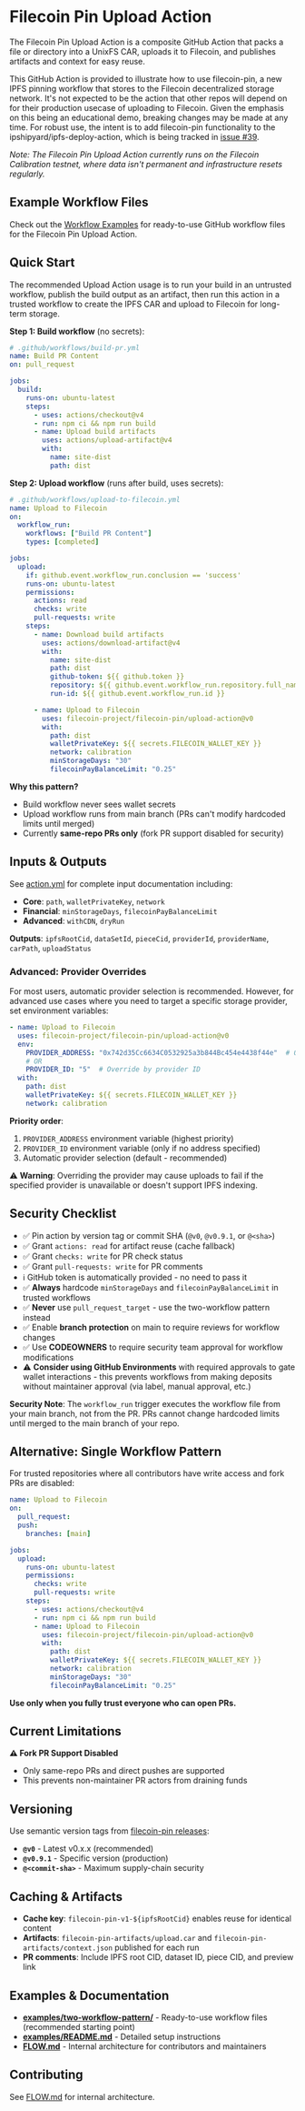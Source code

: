# Filecoin Pin Upload Action

The Filecoin Pin Upload Action is a composite GitHub Action that packs a file or directory into a UnixFS CAR, uploads it to Filecoin, and publishes artifacts and context for easy reuse.

This GitHub Action is provided to illustrate how to use filecoin-pin, a new IPFS pinning workflow that stores to the Filecoin decentralized storage network.  It's not expected to be the action that other repos will depend on for their production usecase of uploading to Filecoin.  Given the emphasis on this being an educational demo, breaking changes may be made at any time.  For robust use, the intent is to add filecoin-pin functionality to the ipshipyard/ipfs-deploy-action, which is being tracked in [issue #39](https://github.com/ipfs/ipfs-deploy-action/issues/39).

*Note: The Filecoin Pin Upload Action currently runs on the Filecoin Calibration testnet, where data isn't permanent and infrastructure resets regularly.*

## Example Workflow Files

Check out the [Workflow Examples](https://github.com/filecoin-project/filecoin-pin/tree/master/upload-action/examples/README.md) for ready-to-use GitHub workflow files for the Filecoin Pin Upload Action.

## Quick Start

The recommended Upload Action usage is to run your build in an untrusted workflow, publish the build output as an artifact, then run this action in a trusted workflow to create the IPFS CAR and upload to Filecoin for long-term storage.

**Step 1: Build workflow** (no secrets):
```yaml
# .github/workflows/build-pr.yml
name: Build PR Content
on: pull_request

jobs:
  build:
    runs-on: ubuntu-latest
    steps:
      - uses: actions/checkout@v4
      - run: npm ci && npm run build
      - name: Upload build artifacts
        uses: actions/upload-artifact@v4
        with:
          name: site-dist
          path: dist
```

**Step 2: Upload workflow** (runs after build, uses secrets):
```yaml
# .github/workflows/upload-to-filecoin.yml
name: Upload to Filecoin
on:
  workflow_run:
    workflows: ["Build PR Content"]
    types: [completed]

jobs:
  upload:
    if: github.event.workflow_run.conclusion == 'success'
    runs-on: ubuntu-latest
    permissions:
      actions: read
      checks: write
      pull-requests: write
    steps:
      - name: Download build artifacts
        uses: actions/download-artifact@v4
        with:
          name: site-dist
          path: dist
          github-token: ${{ github.token }}
          repository: ${{ github.event.workflow_run.repository.full_name }}
          run-id: ${{ github.event.workflow_run.id }}

      - name: Upload to Filecoin
        uses: filecoin-project/filecoin-pin/upload-action@v0
        with:
          path: dist
          walletPrivateKey: ${{ secrets.FILECOIN_WALLET_KEY }}
          network: calibration
          minStorageDays: "30"
          filecoinPayBalanceLimit: "0.25"
```

**Why this pattern?**
- Build workflow never sees wallet secrets
- Upload workflow runs from main branch (PRs can't modify hardcoded limits until merged)
- Currently **same-repo PRs only** (fork PR support disabled for security)

## Inputs & Outputs

See [action.yml](./action.yml) for complete input documentation including:
- **Core**: `path`, `walletPrivateKey`, `network`
- **Financial**: `minStorageDays`, `filecoinPayBalanceLimit`
- **Advanced**: `withCDN`, `dryRun`

**Outputs**: `ipfsRootCid`, `dataSetId`, `pieceCid`, `providerId`, `providerName`, `carPath`, `uploadStatus`

### Advanced: Provider Overrides

For most users, automatic provider selection is recommended. However, for advanced use cases where you need to target a specific storage provider, set environment variables:

```yaml
- name: Upload to Filecoin
  uses: filecoin-project/filecoin-pin/upload-action@v0
  env:
    PROVIDER_ADDRESS: "0x742d35Cc6634C0532925a3b844Bc454e4438f44e"  # Override by address
    # OR
    PROVIDER_ID: "5"  # Override by provider ID
  with:
    path: dist
    walletPrivateKey: ${{ secrets.FILECOIN_WALLET_KEY }}
    network: calibration
```

**Priority order**:
1. `PROVIDER_ADDRESS` environment variable (highest priority)
2. `PROVIDER_ID` environment variable (only if no address specified)
3. Automatic provider selection (default - recommended)

⚠️ **Warning**: Overriding the provider may cause uploads to fail if the specified provider is unavailable or doesn't support IPFS indexing.

## Security Checklist

- ✅ Pin action by version tag or commit SHA (`@v0`, `@v0.9.1`, or `@<sha>`)
- ✅ Grant `actions: read` for artifact reuse (cache fallback)
- ✅ Grant `checks: write` for PR check status
- ✅ Grant `pull-requests: write` for PR comments
- ℹ️ GitHub token is automatically provided - no need to pass it
- ✅ **Always** hardcode `minStorageDays` and `filecoinPayBalanceLimit` in trusted workflows
- ✅ **Never** use `pull_request_target` - use the two-workflow pattern instead
- ✅ Enable **branch protection** on main to require reviews for workflow changes
- ✅ Use **CODEOWNERS** to require security team approval for workflow modifications
- ⚠️ **Consider using GitHub Environments** with required approvals to gate wallet interactions - this prevents workflows from making deposits without maintainer approval (via label, manual approval, etc.)

**Security Note**: The `workflow_run` trigger executes the workflow file from your main branch, not from the PR. PRs cannot change hardcoded limits until merged to the main branch of your repo.

## Alternative: Single Workflow Pattern

For trusted repositories where all contributors have write access and fork PRs are disabled:

```yaml
name: Upload to Filecoin
on:
  pull_request:
  push:
    branches: [main]

jobs:
  upload:
    runs-on: ubuntu-latest
    permissions:
      checks: write
      pull-requests: write
    steps:
      - uses: actions/checkout@v4
      - run: npm ci && npm run build
      - name: Upload to Filecoin
        uses: filecoin-project/filecoin-pin/upload-action@v0
        with:
          path: dist
          walletPrivateKey: ${{ secrets.FILECOIN_WALLET_KEY }}
          network: calibration
          minStorageDays: "30"
          filecoinPayBalanceLimit: "0.25"
```

**Use only when you fully trust everyone who can open PRs.**

## Current Limitations

**⚠️ Fork PR Support Disabled**
- Only same-repo PRs and direct pushes are supported
- This prevents non-maintainer PR actors from draining funds

## Versioning

Use semantic version tags from [filecoin-pin releases](https://github.com/filecoin-project/filecoin-pin/releases):

- **`@v0`** - Latest v0.x.x (recommended)
- **`@v0.9.1`** - Specific version (production)
- **`@<commit-sha>`** - Maximum supply-chain security

## Caching & Artifacts

- **Cache key**: `filecoin-pin-v1-${ipfsRootCid}` enables reuse for identical content
- **Artifacts**: `filecoin-pin-artifacts/upload.car` and `filecoin-pin-artifacts/context.json` published for each run
- **PR comments**: Include IPFS root CID, dataset ID, piece CID, and preview link

## Examples & Documentation

- **[examples/two-workflow-pattern/](./examples/two-workflow-pattern/)** - Ready-to-use workflow files (recommended starting point)
- **[examples/README.md](./examples/README.md)** - Detailed setup instructions
- **[FLOW.md](./FLOW.md)** - Internal architecture for contributors and maintainers

## Contributing

See [FLOW.md](./FLOW.md) for internal architecture.
